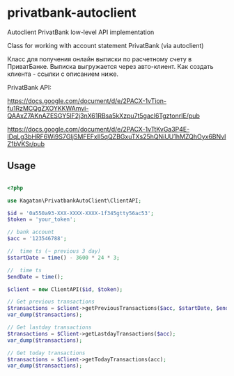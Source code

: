 # privatbank-autoclient
Autoclient PrivatBank low-level API implementation

Class for working with account statement PrivatBank (via autoclient)

Класс для получения онлайн выписки по расчетному счету в ПриватБанке. Выписка выгружается через авто-клиент. Как создать клиента - ссылки с описанием ниже.


PrivatBank API:

https://docs.google.com/document/d/e/2PACX-1vTion-fu1RzMCQgZXOYKKWAmvi-QAAxZ7AKnAZESGY5lF2j3nX61RBsa5kXzpu7t5gacl6TgztonrIE/pub

https://docs.google.com/document/d/e/2PACX-1vTtKvGa3P4E-lDqLg3bHRF6Wi9S7GIjSMFEFxII5qQZBGxuTXs25hQNiUU1hMZQhOyx6BNvIZ1bVKSr/pub
 
 
## Usage

```php

<?php 

use Kagatan\PrivatbankAutoClient\ClientAPI;

$id = '0a550a93-XXX-XXXX-XXXX-1f345gtty56ac53';
$token = 'your_token';

// bank account
$acc = '123546788'; 

//  time ts (~ previous 3 day)
$startDate = time() - 3600 * 24 * 3;

//  time ts
$endDate = time();

$client = new ClientAPI($id, $token);

// Get previous transactions
$transactions = $client->getPreviousTransactions($acc, $startDate, $endDate);
var_dump($transactions);

// Get lastday transactions
$transactions = $Client->getLastdayTransactions($acc); 
var_dump($transactions);

// Get today transactions
$transactions = $Client->getTodayTransactions(acc);
var_dump($transactions);
```
